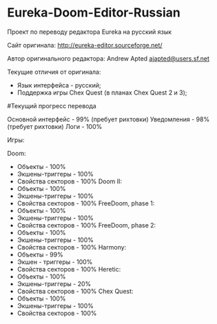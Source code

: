 # Eureka-Doom-Editor-Russian
Проект по переводу редактора Eureka на русский язык


Сайт оригинала: http://eureka-editor.sourceforge.net/


Автор оригинального редактора: Andrew Apted  <ajapted@users.sf.net>

Текущие отличия от оригинала:

 - Язык интерфейса - русский;
 - Поддержка игры Chex Quest (в планах Chex Quest 2 и 3);

#Текущий прогресс перевода

Основной интерфейс - 99% (пребует рихтовки)
Уведомления - 98% (требует рихтовки)
Логи - 100%

Игры:

 Doom:
 - Объекты - 100%
 - Экшены-триггеры - 100%
 - Свойства секторов - 100%
 Doom II:
 - Объекты - 100%
 - Экшены-триггеры - 100%
 - Свойства секторов - 100%
 FreeDoom, phase 1:
 - Объекты - 100%
 - Экшены-триггеры - 100%
 - Свойства секторов - 100%
 FreeDoom, phase 2:
 - Объекты - 100%
 - Экшены-триггеры - 100%
 - Свойства секторов - 100%
 Harmony:
 - Объекты - 99%
 - Экшен - триггеры - 100%
 - Свойства секторов - 100%
 Heretic:
 - Объекты - 100%
 - Экшены-триггеры - 20%
 - Свойства секторов - 100%
 Chex Quest:
 - Объекты - 100%
 - Экшены-триггеры - 100%
 - Свойства секторов - 100%

